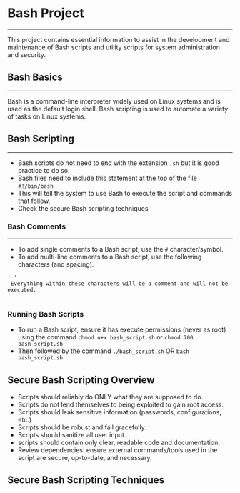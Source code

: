 # Bash Project
***
This project contains essential information to assist in the development and maintenance of Bash scripts and utility scripts for system administration and security.

## Bash Basics
***
Bash is a command-line interpreter widely used on Linux systems and is used as the default login shell.
Bash scripting is used to automate a variety of tasks on Linux systems.

## Bash Scripting 
***
* Bash scripts do not need to end with the extension `.sh` but it is good practice to do so.
* Bash files need to include this statement at the top of the file
`#!/bin/bash`
* This will tell the system to use Bash to execute the script  and commands that follow.
* Check the secure Bash scripting techniques

### Bash Comments
***
* To add single comments to a Bash script, use the `#` character/symbol.
* To add multi-line comments to a Bash script, use the following characters (and spacing).
```
: '
 Everything within these characters will be a comment and will not be executed.
'
```
### Running Bash Scripts
* To run a Bash script, ensure it has execute permissions (never as root) using the command
`chmod u+x bash_script.sh` or `chmod 700 bash_script.sh`
* Then followed by the command `./bash_script.sh` OR `bash bash_script.sh`
  
## Secure Bash Scripting Overview
* Scripts should reliably do ONLY what they are supposed to do.
* Scripts do not lend themselves to being exploited to gain root access.
* Scripts should leak sensitive information (passwords, configurations, etc.)
* Scripts should be robust and fail gracefully.
* Scripts should sanitize all user input.
* scripts should contain only clear, readable code and documentation.
* Review dependencies: ensure external commands/tools used in the script are secure, up-to-date, and necessary.


## Secure Bash Scripting Techniques
